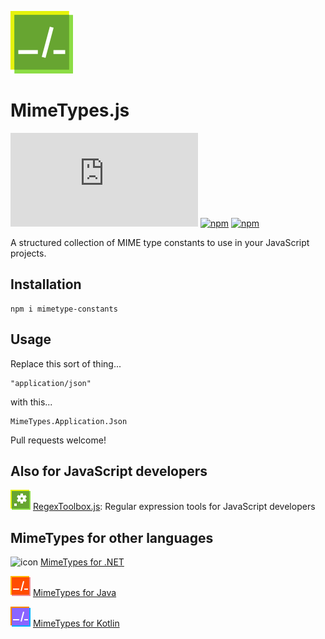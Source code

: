 ![icon](artwork/MimeTypes-icon-100.png)

# MimeTypes.js
[![CircleCI](https://img.shields.io/circleci/build/gh/markwhitaker/MimeTypes.js)](https://circleci.com/gh/markwhitaker/MimeTypes.JS)
[![npm](https://img.shields.io/npm/v/mimetype-constants)](https://www.npmjs.com/package/mimetype-constants)
[![npm](https://img.shields.io/npm/dw/mimetype-constants)](https://www.npmjs.com/package/mimetype-constants)

A structured collection of MIME type constants to use in your JavaScript projects.

## Installation

```
npm i mimetype-constants
```

## Usage

Replace this sort of thing...

```
"application/json"
```

with this...

```
MimeTypes.Application.Json
```

Pull requests welcome!

## Also for JavaScript developers

![icon](https://raw.githubusercontent.com/markwhitaker/RegexToolbox.js/master/artwork/RegexToolbox-icon-32.png) [RegexToolbox.js](https://github.com/markwhitaker/RegexToolbox.js): Regular expression tools for JavaScript developers

## MimeTypes for other languages

![icon](https://raw.githubusercontent.com/markwhitaker/MimeTypes.NET/master/Artwork/MimeTypes-icon-32.png) [MimeTypes for .NET](https://github.com/markwhitaker/MimeTypes.NET)

![icon](https://raw.githubusercontent.com/markwhitaker/MimeTypes.Java/master/artwork/MimeTypes-icon-32.png) [MimeTypes for Java](https://github.com/markwhitaker/MimeTypes.Java)

![icon](https://raw.githubusercontent.com/markwhitaker/MimeTypes.kt/master/artwork/MimeTypes-icon-32.png) [MimeTypes for Kotlin](https://github.com/markwhitaker/MimeTypes.kt)
